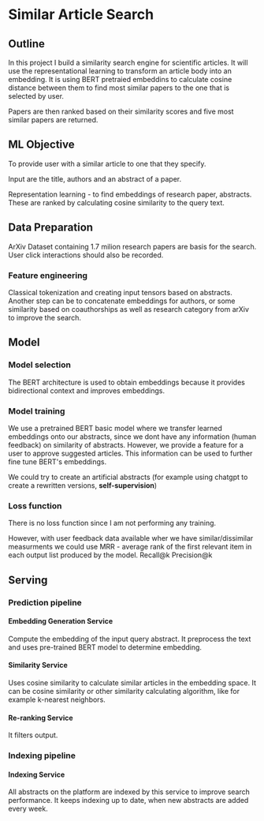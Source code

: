 # Similar Article Search

## Outline

In this project I build a similarity search engine for scientific articles. It will use the representational learning to transform an article body into an embedding. It is using BERT pretraied embeddins to calculate cosine distance between them to find most similar papers to the one that is selected by user.

Papers are then ranked based on their similarity scores and five most similar papers are returned.

## ML Objective

To provide user with a similar article to one that they specify.

Input are the title, authors and an abstract of a paper.

Representation learning - to find embeddings of research paper, abstracts. These are ranked by calculating cosine similarity to the query text.

## Data Preparation

ArXiv Dataset containing 1.7 milion research papers are basis for the search. User click interactions should also be recorded.

### Feature engineering

Classical tokenization and creating input tensors based on abstracts. Another step can be to concatenate embeddings for authors, or some similarity based on coauthorships
as well as research category from arXiv to improve the search.

## Model

### Model selection

The BERT architecture is used to obtain embeddings because it provides bidirectional context and improves embeddings.

### Model training

We use a pretrained BERT basic model where we transfer learned embeddings onto our abstracts, since we dont have any information (human feedback) on similarity of abstracts. However, we provide a feature for a user to approve suggested articles.
This information can be used to further fine tune BERT's embeddings.

We could try to create an artificial abstracts (for example using chatgpt to create a rewritten versions, **self-supervision**)

### Loss function

There is no loss function since I am not performing any training. 

However, with user feedback data available wher we have similar/dissimilar measurments we could use MRR - average rank of the first relevant item in each output list produced by the model.
Recall@k
Precision@k

## Serving

### Prediction pipeline

#### Embedding Generation Service

Compute the embedding of the input query abstract. It preprocess the text and uses pre-trained BERT model to determine embedding.

#### Similarity Service

Uses cosine similarity to calculate similar articles in the embedding space. It can be cosine similarity or other similarity calculating algorithm, like for example k-nearest neighbors.

#### Re-ranking Service

It filters output.

### Indexing pipeline

#### Indexing Service

All abstracts on the platform are indexed by this service to improve search performance. It keeps indexing up to date, when new abstracts are added every week.

